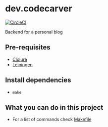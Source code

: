 # dev.codecarver

[![CircleCI](https://circleci.com/gh/jac1013/dev.codecarver.svg?style=svg)](https://circleci.com/gh/jac1013/dev.codecarver)

Backend for a personal blog


## Pre-requisites
* [Clojure](https://clojure.org/guides/getting_started)
* [Leiningen](https://leiningen.org/)
    
## Install dependencies
* `make`
    
## What you can do in this project
* For a list of commands check [Makefile](./Makefile)
